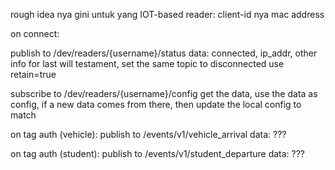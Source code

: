 rough idea nya gini untuk yang IOT-based reader:
client-id nya mac address

on connect:

publish to
/dev/readers/{username}/status
data: connected, ip_addr, other info
for last will testament, set the same topic to disconnected
use retain=true

subscribe to /dev/readers/{username}/config
get the data, use the data as config, if a new data comes from there, then update the local config to match


on tag auth (vehicle):
publish to
/events/v1/vehicle_arrival
data: ???

on tag auth (student):
publish to
/events/v1/student_departure
data: ???